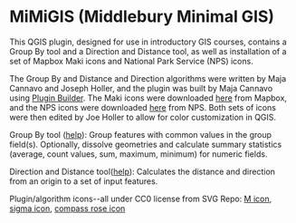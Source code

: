 # MiMiGIS (Middlebury Minimal GIS)
 This QGIS plugin, designed for use in introductory GIS courses, contains a Group By tool and a Direction and Distance tool, as well as installation of a set of Mapbox Maki icons and National Park Service (NPS) icons.

 The Group By and Distance and Direction algorithms were written by Maja Cannavo and Joseph Holler, and the plugin was built by Maja Cannavo using [Plugin Builder](https://github.com/g-sherman/Qgis-Plugin-Builder).
 The Maki icons were downloaded [here](https://labs.mapbox.com/maki-icons/) from Mapbox, and the NPS icons were downloaded [here](https://www.nps.gov/carto/app/#!/maps/symbols) from NPS. Both sets of icons were then edited by Joe Holler to allow for color customization in QGIS.

Group By tool ([help](https://majacannavo.github.io/mimigis_documentation)):
Group features with common values in the group field(s). Optionally, dissolve geometries and calculate summary statistics (average, count values, sum, maximum, minimum) for numeric fields.

Direction and Distance tool([help](https://majacannavo.github.io/mimigis_documentation)):
Calculates the distance and direction from an origin to a set of  input features.

Plugin/algorithm icons--all under CC0 license from SVG Repo:
[M icon](https://www.svgrepo.com/svg/5274/medium-size), [sigma icon](https://www.svgrepo.com/svg/175093/sigma-maths), [compass rose icon](https://www.svgrepo.com/svg/253234/wind-rose-compass)
